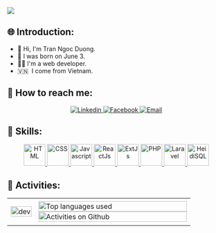 <a href="https://github.com/tranhayem">
    <img src="https://komarev.com/ghpvc/?username=tranhayem&style=for-the-badge">
</a>

## 🌐 Introduction:

- 👋 Hi, I'm Tran Ngoc Duong.
- 🎂 I was born on June 3.
- 👨‍💻 I'm a web developer.
- 🇻🇳  I come from Vietnam.

## 📧 How to reach me:

<p align="center">
    <a href="https://www.linkedin.com/in/tranhayem/">
        <img src="https://img.icons8.com/fluent/50/000000/linkedin.png" target="_blank" alt="Linkedin" />
    </a>
    <a href="https://www.facebook.com/profile.php?id=61562244840141">
        <img src="https://img.icons8.com/fluent/50/000000/facebook-new.png" target="_blank" alt="Facebook" />
    </a>
    <a href="mailto:mailcuathy@gmail.com">
        <img src="https://img.icons8.com/fluent/50/000000/mailing.png" target="_blank" alt="Email" />
    </a>
</p>

## 🚀 Skills:

<p align="center">
    <a href="https://en.wikipedia.org/wiki/HTML">
        <img src="https://cdn-icons-png.flaticon.com/512/1051/1051277.png" height="50" alt="HTML" />
    </a>
    <a href="https://en.wikipedia.org/wiki/CSS">
        <img src="https://cdn-icons-png.flaticon.com/512/732/732190.png" height="50" alt="CSS" />
    </a>
    <a href="https://en.wikipedia.org/wiki/JavaScript">
        <img src="https://cdn-icons-png.flaticon.com/512/5968/5968292.png" height="50" alt="Javascript" />
    </a>
    <a href="https://en.wikipedia.org/wiki/React_(software)">
        <img src="https://cdn-icons-png.flaticon.com/512/1126/1126012.png" height="50" alt="ReactJs" />
    </a>
    <a href="https://en.wikipedia.org/wiki/Ext_JS">
        <img src="https://www.sencha.com/wp-content/uploads/2023/07/hero-center-img.svg" height="50" alt="ExtJs" />
    </a>
    <a href="https://en.wikipedia.org/wiki/PHP">
        <img src="https://cdn-icons-png.flaticon.com/512/919/919830.png" height="50" alt="PHP" />
    </a>
    <a href="https://en.wikipedia.org/wiki/Laravel">
        <img src="https://upload.wikimedia.org/wikipedia/commons/thumb/9/9a/Laravel.svg/50px-Laravel.svg.png"
            height="50" alt="Laravel" />
    </a>
    <a href="https://en.wikipedia.org/wiki/HeidiSQL">
        <img src="https://upload.wikimedia.org/wikipedia/commons/thumb/3/32/HeidiSQL_logo_image.png/120px-HeidiSQL_logo_image.png"
            height="50" alt="HeidiSQL" />
    </a>
</p>

## 🎯 Activities:

<table style="width:100%;">
    <tr>
        <td>
            <p align="center">
                <img src="https://cdn.dribbble.com/users/1059583/screenshots/4171367/coding-freak.gif" alt="dev"
                    width="100%" />
            </p>
        </td>
        <td>
            <img src="https://github-readme-stats.vercel.app/api/top-langs/?username=tranhayem&bg_color=FFFFFF00&text_color=179fa3&layout=compact&hide=CSS&langs_count=10&custom_title=Top%20languages%20used"
                alt="Top languages used" width="100%" />
            <img src="https://github-readme-stats.vercel.app/api?username=tranhayem&bg_color=FFFFFF00&text_color=179fa3&show_icons=true&count_private=true&include_all_commits=true&custom_title=Activities%20on%20Github" alt="Activities on Github" width="100%"/>
        </td>
    </tr>
</table>
